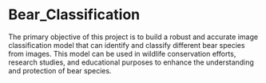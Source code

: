 # Bear_Classification
 The primary objective of this project is to build a robust and accurate image classification model that can identify and classify different bear species from images. This model can be used in wildlife conservation efforts, research studies, and educational purposes to enhance the understanding and protection of bear species.
